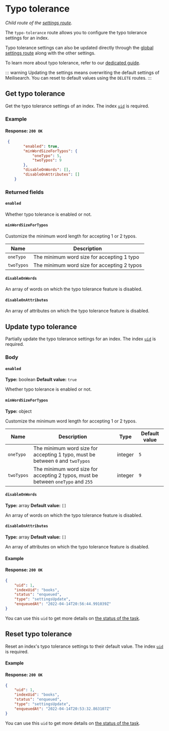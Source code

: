# Typo tolerance

_Child route of the [settings route](/reference/api/settings.md)._

The `typo-tolerance` route allows you to configure the typo tolerance settings for an index.

Typo tolerance settings can also be updated directly through the [global settings route](/reference/api/settings.md#update-settings) along with the other settings.

To learn more about typo tolerance, refer to our [dedicated guide](/learn/configuration/typo_tolerance.md).

::: warning
Updating the settings means overwriting the default settings of Meilisearch. You can reset to default values using the `DELETE` routes.
:::

## Get typo tolerance

<RouteHighlighter method="GET" route="/indexes/{index_uid}/settings/typo-tolerance"/>

Get the typo tolerance settings of an index. The index [`uid`](/learn/core_concepts/indexes.md#index-uid) is required.

### Example

<CodeSamples id="get_typo_tolerance_1" />

#### Response: `200 OK`

```json
 {
        "enabled": true,
        "minWordSizeForTypos": {
            "oneTypo": 5,
            "twoTypos": 9
        },
        "disableOnWords": [],
        "disableOnAttributes": []
    }
```

### Returned fields

#### `enabled`

Whether typo tolerance is enabled or not.

#### `minWordSizeForTypos`

Customize the minimum word length for accepting 1 or 2 typos.

| Name       | Description                                  |
|------------|----------------------------------------------|
| `oneTypo`  | The minimum word size for accepting 1 typo  |
| `twoTypos` | The minimum word size for accepting 2 typos |

#### `disableOnWords`

An array of words on which the typo tolerance feature is disabled.

#### `disableOnAttributes`

An array of attributes on which the typo tolerance feature is disabled.

## Update typo tolerance

<RouteHighlighter method="POST" route="/indexes/{index_uid}/settings/typo-tolerance"/>

Partially update the typo tolerance settings for an index. The index [`uid`](/learn/core_concepts/indexes.md#index-uid) is required.

### Body

#### `enabled`

**Type:** boolean
**Default value:** `true`

Whether typo tolerance is enabled or not.

#### `minWordSizeForTypos`

**Type:** object

Customize the minimum word length for accepting 1 or 2 typos.

| Name       | Description                                                                       | Type    | Default value |
|------------|-----------------------------------------------------------------------------------|---------|---------------|
| `oneTypo`  | The minimum word size for accepting 1 typo, must be between `0` and `twoTypos`    | integer | `5`           |
| `twoTypos` | The minimum word size for accepting 2 typos, must be between `oneTypo` and `255`  | integer | `9`           |

#### `disableOnWords`

**Type:** array
**Default value:** `[]`

An array of words on which the typo tolerance feature is disabled.

#### `disableOnAttributes`

**Type:** array
**Default value:** `[]`

An array of attributes on which the typo tolerance feature is disabled.

#### Example

<CodeSamples id="update_typo_tolerance_1" />

#### Response: `200 OK`

```json
{
    "uid": 1,
    "indexUid": "books",
    "status": "enqueued",
    "type": "settingsUpdate",
    "enqueuedAt": "2022-04-14T20:56:44.991039Z"
}
```

You can use this `uid` to get more details on [the status of the task](/reference/api/tasks.md#get-task).

## Reset typo tolerance

Reset an index's typo tolerance settings to their default value. The index [`uid`](/learn/core_concepts/indexes.md#index-uid) is required.

#### Example

<CodeSamples id="reset_typo_tolerance_1" />

#### Response: `200 OK`

```json
{
    "uid": 1,
    "indexUid": "books",
    "status": "enqueued",
    "type": "settingsUpdate",
    "enqueuedAt": "2022-04-14T20:53:32.863107Z"
}
```

You can use this `uid` to get more details on [the status of the task](/reference/api/tasks.md#get-task).
